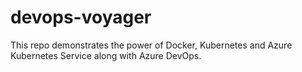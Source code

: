 # devops-voyager
This repo demonstrates the power of Docker, Kubernetes and Azure Kubernetes Service along with Azure DevOps.
